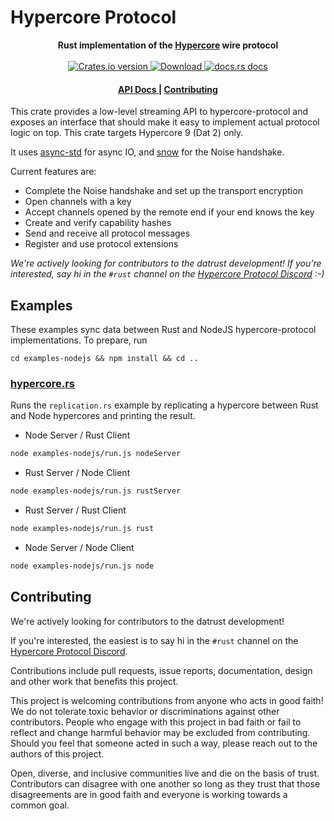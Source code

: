 # Hypercore Protocol

<div align="center">
  <strong>
    Rust implementation of the <a href="https://github.com/mafintosh/hypercore-protocol">Hypercore</a> wire protocol
  </strong>
</div>

<br />

<div align="center">
  <!-- Crates version -->
  <a href="https://crates.io/crates/hypercore-protocol">
    <img src="https://img.shields.io/crates/v/hypercore-protocol.svg?style=flat-square"
    alt="Crates.io version" />
  </a>
  <!-- Downloads -->
  <a href="https://crates.io/crates/hypercore-protocol">
    <img src="https://img.shields.io/crates/d/hypercore-protocol.svg?style=flat-square"
      alt="Download" />
  </a>
  <!-- docs.rs docs -->
  <a href="https://docs.rs/hypercore-protocol">
    <img src="https://img.shields.io/badge/docs-latest-blue.svg?style=flat-square"
      alt="docs.rs docs" />
  </a>
</div>

<div align="center">
  <h4>
    <a href="https://docs.rs/hypercore-protocol">
      API Docs
    </a>
    <span> | </span>
    <a href="#contributing">
      Contributing
    </a>
  </h4>
</div>

This crate provides a low-level streaming API to hypercore-protocol and exposes an interface that should make it easy to implement actual protocol logic on top. This crate targets Hypercore 9 (Dat 2) only.

It uses [async-std](https://async.rs) for async IO, and [snow](https://github.com/mcginty/snow) for the Noise handshake.

Current features are:

* Complete the Noise handshake and set up the transport encryption
* Open channels with a key
* Accept channels opened by the remote end if your end knows the key
* Create and verify capability hashes
* Send and receive all protocol messages
* Register and use protocol extensions

*We're actively looking for contributors to the datrust development! If you're interested, say hi in the `#rust` channel on the [Hypercore Protocol Discord](https://chat.hypercore-protocol.org/) :-)*

## Examples

These examples sync data between Rust and NodeJS hypercore-protocol implementations. To prepare, run
```
cd examples-nodejs && npm install && cd ..
```

### [hypercore.rs](examples/replication.rs)

Runs the `replication.rs` example by replicating a hypercore between Rust and Node hypercores and printing the result.

* Node Server / Rust Client

```bash
node examples-nodejs/run.js nodeServer
```

* Rust Server / Node Client

```bash
node examples-nodejs/run.js rustServer
```

* Rust Server / Rust Client

```bash
node examples-nodejs/run.js rust
```

* Node Server / Node Client

```bash
node examples-nodejs/run.js node
```

## Contributing

We're actively looking for contributors to the datrust development! 

If you're interested, the easiest is to say hi in the `#rust` channel on the [Hypercore Protocol Discord](https://chat.hypercore-protocol.org/).

Contributions include pull requests, issue reports, documentation, design
and other work that benefits this project.

This project is welcoming contributions from anyone who acts in good faith!
We do not tolerate toxic behavior or discriminations against other contributors.
People who engage with this project in bad faith or fail to reflect and change
harmful behavior may be excluded from contributing. Should you feel that someone
acted in such a way, please reach out to the authors of this project.

Open, diverse, and inclusive communities live and die on the basis of trust.
Contributors can disagree with one another so long as they trust that those
disagreements are in good faith and everyone is working towards a common
goal.
